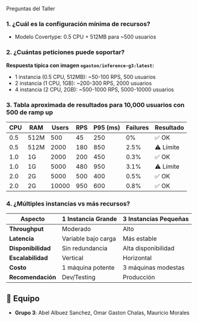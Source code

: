 Preguntas del Taller

### 1. ¿Cuál es la configuración mínima de recursos?

- Modelo Covertype: 0.5 CPU + 512MB para ~500 usuarios

### 2. ¿Cuántas peticiones puede soportar?

**Respuesta típica con imagen `ogaston/inference-g3:latest`:**
- 1 instancia (0.5 CPU, 512MB): ~50-100 RPS, 500 usuarios
- 2 instancia (1 CPU, 1GB): ~200-300 RPS, 2000 usuarios
- 4 instancia (2 CPU, 2GB): ~500-1000 RPS, 5000-10000 usuarios


### 3. Tabla aproximada de resultados para 10,000 usuarios con 500 de ramp up

| CPU | RAM | Users | RPS | P95 (ms) | Failures | Resultado |
|-----|-----|-------|-----|----------|----------|-----------|
| 0.5 | 512M | 500 | 45 | 250 | 0% | ✅ OK |
| 0.5 | 512M | 2000 | 180 | 850 | 2.5% | ⚠️ Límite |
| 1.0 | 1G | 2000 | 200 | 450 | 0.3% | ✅ OK |
| 1.0 | 1G | 5000 | 480 | 950 | 3.1% | ⚠️ Límite |
| 2.0 | 2G | 5000 | 500 | 400 | 0.5% | ✅ OK |
| 2.0 | 2G | 10000 | 950 | 600 | 0.8% | ✅ OK |


### 4. ¿Múltiples instancias vs más recursos?

| Aspecto | 1 Instancia Grande | 3 Instancias Pequeñas |
|---------|-------------------|----------------------|
| **Throughput** | Moderado | Alto |
| **Latencia** | Variable bajo carga | Más estable |
| **Disponibilidad** | Sin redundancia | Alta disponibilidad |
| **Escalabilidad** | Vertical | Horizontal |
| **Costo** | 1 máquina potente | 3 máquinas modestas |
| **Recomendación** | Dev/Testing | Producción |


## 👥 Equipo

- **Grupo 3**: Abel Albuez Sanchez, Omar Gaston Chalas, Mauricio Morales
